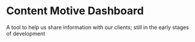 Content Motive Dashboard
============================

A tool to help us share information with our clients; still in the early stages of development